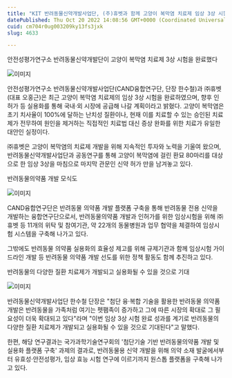 ```yaml
---
title: "KIT 반려동물신약개발사업단, (주)휴벳과 함께 고양이 복막염 치료제 임상 3상 시험 완료"
datePublished: Thu Oct 20 2022 14:08:56 GMT+0000 (Coordinated Universal Time)
cuid: cm704r0ug003209ky13fs3jxk
slug: 4633

---
```



안전성평가연구소 반려동물신약개발단이 고양이 복막염 치료제 3상 시험을 완료했다

![이미지](https://cdn.hashnode.com/res/hashnode/image/upload/v1739257060400/b1f7e57b-a075-4685-aa35-32ad3303e082.png)

안전성평가연구소 반려동물신약개발사업단(CAND융합연구단, 단장 한수철)과 ㈜휴벳(대표 오홍근)은 최근 고양이 복막염 치료제의 임상 3상 시험을 완료하였으며, 향후 인허가 등 실용화를 통해 국내·외 시장에 공급해 나갈 계획이라고 밝혔다. 고양이 복막염은 초기 치사율이 100%에 달하는 난치성 질환이나, 현재 이를 치료할 수 있는 승인된 치료제가 전무하여 원인을 제거하는 직접적인 치료법 대신 증상 완화를 위한 치료가 유일한 대안인 실정이다.

㈜휴벳은 고양이 복막염의 치료제 개발을 위해 지속적인 투자와 노력을 기울여 왔으며, 반려동물신약개발사업단과 공동연구를 통해 고양이 복막염에 걸린 환묘 80마리를 대상으로 한 임상 3상을 마침으로 마지막 관문인 신약 허가 만을 남겨놓고 있다.

반려동물의약품 개발 모식도

![이미지](https://cdn.hashnode.com/res/hashnode/image/upload/v1739257062285/806abb72-a258-4f5c-8e2b-eae65d2773b8.png)

CAND융합연구단은 반려동물 의약품 개발 플랫폼 구축을 통해 반려동물 전용 신약을 개발하는 융합연구단으로서, 반려동물의약품 개발과 인허가를 위한 임상시험을 위해 ㈜휴벳 등 11개의 위탁 및 참여기관, 약 22개의 동물병원과 업무 협약을 체결하여 임상시험 시스템을 구축해 나가고 있다.

그밖에도 반려동물 의약품 실용화의 효율성 제고를 위해 규제기관과 함께 임상시험 가이드라인 개발 등 반려동물 의약품 개발 선도를 위한 정책 활동도 함께 추진하고 있다.

반려동물의 다양한 질환 치료제가 개발되고 실용화될 수 있을 것으로 기대

![이미지](https://cdn.hashnode.com/res/hashnode/image/upload/v1739257064202/313e6265-2258-4124-ba93-475bc10604b2.png)

반려동물신약개발사업단 한수철 단장은 "첨단 융·복합 기술을 활용한 반려동물 의약품 개발은 반려동물을 가족처럼 여기는 펫팸족이 증가하고 그에 따른 시장의 확대로 그 필요성이 더욱 확대되고 있다"라며 "이번 임상 3상 시험 완료 성과를 계기로 반려동물의 다양한 질환 치료제가 개발되고 실용화될 수 있을 것으로 기대된다"고 말했다.

한편, 해당 연구결과는 국가과학기술연구회의 '첨단기술 기반 반려동물의약품 개발 및 실용화 플랫폼 구축' 과제의 결과로, 반려동물용 신약 개발을 위해 의약 소재 발굴에서부터 유효성·안전성평가, 임상 효능 시험 연구에 이르기까지 원스톱 플랫폼을 구축해 나가고 있다.